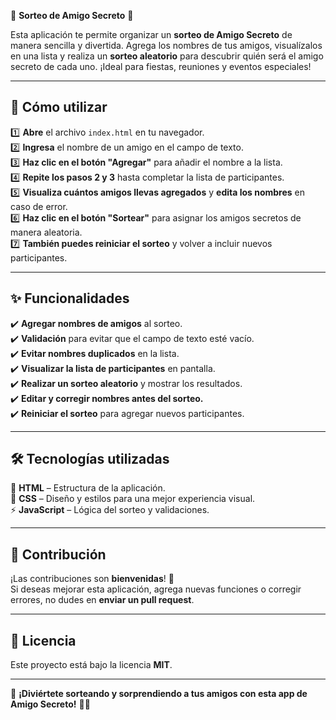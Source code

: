 🎉 **Sorteo de Amigo Secreto** 🎁  

Esta aplicación te permite organizar un **sorteo de Amigo Secreto** de manera sencilla y divertida. Agrega los nombres de tus amigos, visualízalos en una lista y realiza un **sorteo aleatorio** para descubrir quién será el amigo secreto de cada uno. ¡Ideal para fiestas, reuniones y eventos especiales!  

---

## 📌 **Cómo utilizar**  

1️⃣ **Abre** el archivo `index.html` en tu navegador.  
2️⃣ **Ingresa** el nombre de un amigo en el campo de texto.  
3️⃣ **Haz clic en el botón "Agregar"** para añadir el nombre a la lista.  
4️⃣ **Repite los pasos 2 y 3** hasta completar la lista de participantes.  
5️⃣ **Visualiza cuántos amigos llevas agregados** y **edita los nombres** en caso de error.  
6️⃣ **Haz clic en el botón "Sortear"** para asignar los amigos secretos de manera aleatoria.  
7️⃣ **También puedes reiniciar el sorteo** y volver a incluir nuevos participantes.  

---

## ✨ **Funcionalidades**  

✔️ **Agregar nombres de amigos** al sorteo.  
✔️ **Validación** para evitar que el campo de texto esté vacío.  
✔️ **Evitar nombres duplicados** en la lista.  
✔️ **Visualizar la lista de participantes** en pantalla.  
✔️ **Realizar un sorteo aleatorio** y mostrar los resultados.  
✔️ **Editar y corregir nombres antes del sorteo.**  
✔️ **Reiniciar el sorteo** para agregar nuevos participantes.  

---

## 🛠 **Tecnologías utilizadas**  

📌 **HTML** – Estructura de la aplicación.  
🎨 **CSS** – Diseño y estilos para una mejor experiencia visual.  
⚡ **JavaScript** – Lógica del sorteo y validaciones.  

---

## 🤝 **Contribución**  

¡Las contribuciones son **bienvenidas**! 🎉  
Si deseas mejorar esta aplicación, agrega nuevas funciones o corregir errores, no dudes en **enviar un pull request**.  

---

## 📜 **Licencia**  

Este proyecto está bajo la licencia **MIT**.  

---

🚀 **¡Diviértete sorteando y sorprendiendo a tus amigos con esta app de Amigo Secreto!** 🎁🎊
